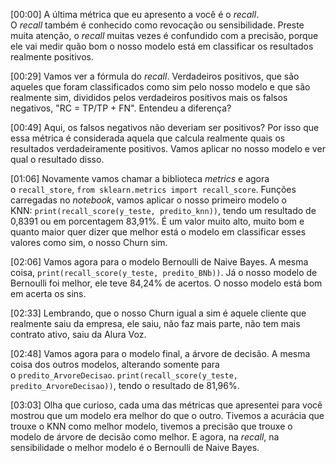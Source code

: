 [00:00] A última métrica que eu apresento a você é o _recall_. O _recall_ também é conhecido como revocação ou sensibilidade. Preste muita atenção, o _recall_ muitas vezes é confundido com a precisão, porque ele vai medir quão bom o nosso modelo está em classificar os resultados realmente positivos.

[00:29] Vamos ver a fórmula do _recall_. Verdadeiros positivos, que são aqueles que foram classificados como sim pelo nosso modelo e que são realmente sim, divididos pelos verdadeiros positivos mais os falsos negativos, "RC = TP/TP + FN". Entendeu a diferença?

[00:49] Aqui, os falsos negativos não deveriam ser positivos? Por isso que essa métrica é considerada aquela que calcula realmente quais os resultados verdadeiramente positivos. Vamos aplicar no nosso modelo e ver qual o resultado disso.

[01:06] Novamente vamos chamar a biblioteca _metrics_ e agora o `recall_store`, `from sklearn.metrics import recall_score`. Funções carregadas no _notebook_, vamos aplicar o nosso primeiro modelo o KNN: `print(recall_score(y_teste, predito_knn))`, tendo um resultado de 0,8391 ou em porcentagem 83,91%. É um valor muito alto, muito bom e quanto maior quer dizer que melhor está o modelo em classificar esses valores como sim, o nosso Churn sim.

[02:06] Vamos agora para o modelo Bernoulli de Naive Bayes. A mesma coisa, `print(recall_score(y_teste, predito_BNb))`. Já o nosso modelo de Bernoulli foi melhor, ele teve 84,24% de acertos. O nosso modelo está bom em acerta os sins.

[02:33] Lembrando, que o nosso Churn igual a sim é aquele cliente que realmente saiu da empresa, ele saiu, não faz mais parte, não tem mais contrato ativo, saiu da Alura Voz.

[02:48] Vamos agora para o modelo final, a árvore de decisão. A mesma coisa dos outros modelos, alterando somente para o `predito_ArvoreDecisao`. `print(recall_score(y_teste, predito_ArvoreDecisao))`, tendo o resultado de 81,96%.

[03:03] Olha que curioso, cada uma das métricas que apresentei para você mostrou que um modelo era melhor do que o outro. Tivemos a acurácia que trouxe o KNN como melhor modelo, tivemos a precisão que trouxe o modelo de árvore de decisão como melhor. E agora, na _recall_, na sensibilidade o melhor modelo é o Bernoulli de Naive Bayes.